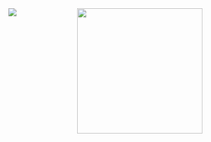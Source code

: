 <div align="center">
	<img align="center" src="https://media.giphy.com/media/ES4Vcv8zWfIt2/giphy.gif" width="250"/>
	<img align="left" src="https://github-readme-stats.vercel.app/api/top-langs/?username=soaresgabe&theme=tokyonight&hide_border=true"/>
</div>

